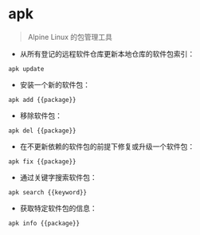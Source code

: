 # apk

> Alpine Linux 的包管理工具

- 从所有登记的远程软件仓库更新本地仓库的软件包索引：

`apk update`

- 安装一个新的软件包：

`apk add {{package}}`

- 移除软件包：

`apk del {{package}}`

- 在不更新依赖的软件包的前提下修复或升级一个软件包：

`apk fix {{package}}`

- 通过关键字搜索软件包：

`apk search {{keyword}}`

- 获取特定软件包的信息：

`apk info {{package}}`

[#]: contributors: ([ZH]，[李桥])